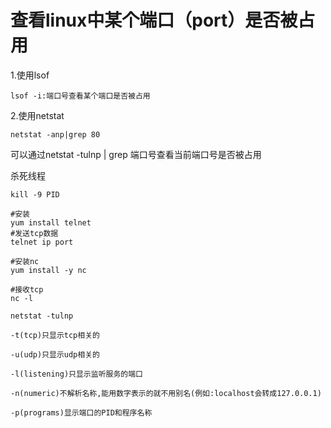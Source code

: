 # 查看linux中某个端口（port）是否被占用

1.使用lsof

```shell
lsof -i:端口号查看某个端口是否被占用
```

2.使用netstat

```shell
netstat -anp|grep 80
```

可以通过netstat -tulnp | grep 端口号查看当前端口号是否被占用



杀死线程

```shell
kill -9 PID
```





```shell
#安装
yum install telnet
#发送tcp数据
telnet ip port
```





```shell
#安装nc
yum install -y nc

#接收tcp
nc -l
```





```shell
netstat -tulnp

-t(tcp)只显示tcp相关的

-u(udp)只显示udp相关的

-l(listening)只显示监听服务的端口

-n(numeric)不解析名称,能用数字表示的就不用别名(例如:localhost会转成127.0.0.1)

-p(programs)显示端口的PID和程序名称
```

